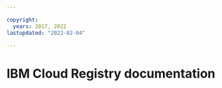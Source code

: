 ```yaml
---

copyright:
  years: 2017, 2022
lastupdated: "2022-02-04"

---
```



# IBM Cloud Registry documentation




